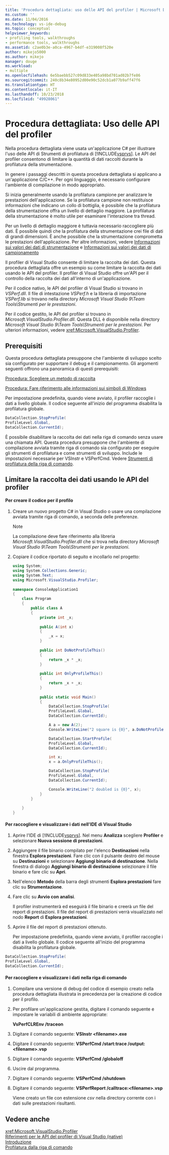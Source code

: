 ```yaml
---
title: 'Procedura dettagliata: uso delle API del profiler | Microsoft Docs'
ms.custom: ''
ms.date: 11/04/2016
ms.technology: vs-ide-debug
ms.topic: conceptual
helpviewer_keywords:
- profiling tools, walkthroughs
- performance tools, walkthroughs
ms.assetid: c2ae0b3e-a0ca-4967-b4df-e319008f520e
author: mikejo5000
ms.author: mikejo
manager: douge
ms.workload:
- multiple
ms.openlocfilehash: 6e5baebb527c09d833e405a98bd701ad02b7fe86
ms.sourcegitcommit: 240c8b34e80952d00e90c52dcb1a077b9aff47f6
ms.translationtype: HT
ms.contentlocale: it-IT
ms.lasthandoff: 10/23/2018
ms.locfileid: "49928061"
---
```

# <a name="walkthrough-using-profiler-apis"></a>Procedura dettagliata: Uso delle API del profiler

Nella procedura dettagliata viene usata un'applicazione C# per illustrare l'uso delle API di Strumenti di profilatura di [!INCLUDE[vsprvs](../code-quality/includes/vsprvs_md.md)]. Le API del profiler consentono di limitare la quantità di dati raccolti durante la profilatura della strumentazione.  
  
 In genere i passaggi descritti in questa procedura dettagliata si applicano a un'applicazione C/C++. Per ogni linguaggio, è necessario configurare l'ambiente di compilazione in modo appropriato.  
  
 Si inizia generalmente usando la profilatura campione per analizzare le prestazioni dell'applicazione. Se la profilatura campione non restituisce informazioni che indicano un collo di bottiglia, è possibile che la profilatura della strumentazione offra un livello di dettaglio maggiore. La profilatura della strumentazione è molto utile per esaminare l'interazione tra thread.  
  
 Per un livello di dettaglio maggiore è tuttavia necessario raccogliere più dati. È possibile quindi che la profilatura della strumentazione crei file di dati di grandi dimensioni. È anche possibile che la strumentazione comprometta le prestazioni dell'applicazione. Per altre informazioni, vedere [Informazioni sui valori dei dati di strumentazione](../profiling/understanding-instrumentation-data-values.md) e [Informazioni sui valori dei dati di campionamento](../profiling/understanding-sampling-data-values.md)  
  
 Il profiler di Visual Studio consente di limitare la raccolta dei dati. Questa procedura dettagliata offre un esempio su come limitare la raccolta dei dati usando le API del profiler. Il profiler di Visual Studio offre un'API per il controllo della raccolta dei dati all'interno di un'applicazione.  
  
 Per il codice nativo, le API del profiler di Visual Studio si trovano in *VSPerf.dll*. Il file di intestazione *VSPerf.h* e la libreria di importazione *VSPerf.lib* si trovano nella directory *Microsoft Visual Studio 9\Team Tools\Strumenti per le prestazioni*.  
  
 Per il codice gestito, le API del profiler si trovano in *Microsoft.VisualStudio.Profiler.dll*. Questa DLL è disponibile nella directory *Microsoft Visual Studio 9\Team Tools\Strumenti per le prestazioni*. Per ulteriori informazioni, vedere <xref:Microsoft.VisualStudio.Profiler>.  
  
## <a name="prerequisites"></a>Prerequisiti  
 Questa procedura dettagliata presuppone che l'ambiente di sviluppo scelto sia configurato per supportare il debug e il campionamento. Gli argomenti seguenti offrono una panoramica di questi prerequisiti:  
  
 [Procedura: Scegliere un metodo di raccolta](../profiling/how-to-choose-collection-methods.md)  
  
 [Procedura: Fare riferimento alle informazioni sui simboli di Windows](../profiling/how-to-reference-windows-symbol-information.md)  
  
 Per impostazione predefinita, quando viene avviato, il profiler raccoglie i dati a livello globale. Il codice seguente all'inizio del programma disabilita la profilatura globale.  
  
```csharp  
DataCollection.StopProfile(  
ProfileLevel.Global,  
DataCollection.CurrentId);  
```  
  
 È possibile disabilitare la raccolta dei dati nella riga di comando senza usare una chiamata API. Questa procedura presuppone che l'ambiente di compilazione avviata tramite riga di comando sia configurato per eseguire gli strumenti di profilatura e come strumenti di sviluppo. Include le impostazioni necessarie per VSInstr e VSPerfCmd. Vedere [Strumenti di profilatura della riga di comando](../profiling/using-the-profiling-tools-from-the-command-line.md).  
  
## <a name="limit-data-collection-using-profiler-apis"></a>Limitare la raccolta dei dati usando le API del profiler  
  
#### <a name="to-create-the-code-to-profile"></a>Per creare il codice per il profilo  
  
1.  Creare un nuovo progetto C# in Visual Studio o usare una compilazione avviata tramite riga di comando, a seconda delle preferenze.  
  
    > [!NOTE]
    >  La compilazione deve fare riferimento alla libreria *Microsoft.VisualStudio.Profiler.dll* che si trova nella directory *Microsoft Visual Studio 9\Team Tools\Strumenti per le prestazioni*.  
  
2.  Copiare il codice riportato di seguito e incollarlo nel progetto:  
  
    ```csharp  
    using System;  
    using System.Collections.Generic;  
    using System.Text;  
    using Microsoft.VisualStudio.Profiler;  
  
    namespace ConsoleApplication1  
    {  
        class Program  
        {  
            public class A  
            {  
                private int _x;  
  
                public A(int x)  
                {  
                    _x = x;  
                }  
  
                public int DoNotProfileThis()  
                {  
                    return _x * _x;  
                }  
  
                public int OnlyProfileThis()  
                {  
                    return _x + _x;  
                }  
  
                public static void Main()  
                {  
                    DataCollection.StopProfile(  
                    ProfileLevel.Global,  
                    DataCollection.CurrentId); 

                    A a = new A(2);  
                    Console.WriteLine("2 square is {0}", a.DoNotProfileThis()); 

                    DataCollection.StartProfile(  
                    ProfileLevel.Global,  
                    DataCollection.CurrentId);

                    int x;  
                    x = a.OnlyProfileThis();  

                    DataCollection.StopProfile(  
                    ProfileLevel.Global,   
                    DataCollection.CurrentId);  

                    Console.WriteLine("2 doubled is {0}", x);  
                }  
            }  
  
        }  
    }  
    ```  
  
#### <a name="to-collect-and-view-data-in-the-visual-studio-ide"></a>Per raccogliere e visualizzare i dati nell'IDE di Visual Studio  
  
1. Aprire l'IDE di [!INCLUDE[vsprvs](../code-quality/includes/vsprvs_md.md)]. Nel menu **Analizza** scegliere **Profiler** e selezionare **Nuova sessione di prestazioni**.  
  
2. Aggiungere il file binario compilato per l'elenco **Destinazioni** nella finestra **Esplora prestazioni**. Fare clic con il pulsante destro del mouse su **Destinazioni** e selezionare **Aggiungi binario di destinazione**. Nella finestra di dialogo **Aggiungi binario di destinazione** selezionare il file binario e fare clic su **Apri**.  
  
3. Nell'elenco **Metodo** della barra degli strumenti **Esplora prestazioni** fare clic su **Strumentazione**.  
  
4. Fare clic su **Avvio con analisi**.  
  
    Il profiler instrumenterà ed eseguirà il file binario e creerà un file del report di prestazioni. Il file del report di prestazioni verrà visualizzato nel nodo **Report** di **Esplora prestazioni**.  
  
5. Aprire il file del report di prestazioni ottenuto.  
  
   Per impostazione predefinita, quando viene avviato, il profiler raccoglie i dati a livello globale. Il codice seguente all'inizio del programma disabilita la profilatura globale.  
  
```csharp  
DataCollection.StopProfile(  
ProfileLevel.Global,  
DataCollection.CurrentId);  
```  
  
#### <a name="to-collect-and-view-data-at-the-command-line"></a>Per raccogliere e visualizzare i dati nella riga di comando  
  
1.  Compilare una versione di debug del codice di esempio creato nella procedura dettagliata illustrata in precedenza per la creazione di codice per il profilo.  
  
2.  Per profilare un'applicazione gestita, digitare il comando seguente e impostare le variabili di ambiente appropriate:  
  
     **VsPerfCLREnv /traceon**  
  
3.  Digitare il comando seguente: **VSInstr \<filename>.exe**  
  
4.  Digitare il comando seguente: **VSPerfCmd /start:trace /output:\<filename>.vsp**  
  
5.  Digitare il comando seguente: **VSPerfCmd /globaloff**  
  
6.  Uscire dal programma.  
  
7.  Digitare il comando seguente: **VSPerfCmd /shutdown**  
  
8.  Digitare il comando seguente: **VSPerfReport /calltrace:\<filename>.vsp**  
  
     Viene creato un file con estensione *csv* nella directory corrente con i dati sulle prestazioni risultanti.  
  
## <a name="see-also"></a>Vedere anche  
 <xref:Microsoft.VisualStudio.Profiler>   
 [Riferimenti per le API del profiler di Visual Studio (native)](../profiling/visual-studio-profiler-api-reference-native.md)   
 [Introduzione](../profiling/getting-started-with-performance-tools.md)   
 [Profilatura dalla riga di comando](../profiling/using-the-profiling-tools-from-the-command-line.md)
